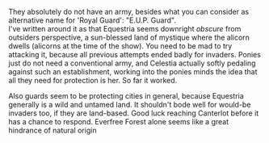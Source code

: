 They absolutely do not have an army, besides what you can consider as alternative name for 'Royal Guard': "E.U.P. Guard".  
I've written around it as that Equestria seems downright _obscure_ from outsiders perspective, a sun-blessed land of mystique where the alicorn dwells (alicorns at the time of the show). You need to be mad to try attacking it, because all previous attempts ended badly for invaders. Ponies just do not need a conventional army, and Celestia actually softly pedaling against such an establishment, working into the ponies minds the idea that all they need for protection is her. So far it worked.

Also guards seem to be protecting cities in general, because Equestria generally is a wild and untamed land. It shouldn't bode well for would-be invaders too, if they are land-based. Good luck reaching Canterlot before it has a chance to respond. Everfree Forest alone seems like a great hindrance of natural origin